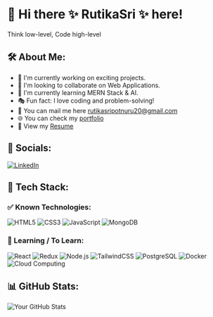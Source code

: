 # 👋 Hi there ✨ RutikaSri ✨ here! 

Think low-level, Code high-level

## 🛠 About Me:
- 🚀 I'm currently working on exciting projects.
- 🤝 I'm looking to collaborate on Web Applications.
- 🌱 I'm currently learning MERN Stack & AI.
- 🎭 Fun fact: I love coding and problem-solving!
- 📧 You can mail me here [rutikasripotnuru20@gmail.com](mailto:rutikasripotnuru20@gmail.com)
- 🌐 You can check my [portfolio](https://your-portfolio-link.com)
- 📄 View my [Resume](https://your-resume-link.com)

## 🔗 Socials:
[![LinkedIn](https://img.shields.io/badge/LinkedIn-0077B5?style=for-the-badge&logo=linkedin&logoColor=white)](https://www.linkedin.com/in/potnuru-rutikasri/)

## 🚀 Tech Stack:
### ✅ Known Technologies:
![HTML5](https://img.shields.io/badge/HTML5-E34F26?style=for-the-badge&logo=html5&logoColor=white)
![CSS3](https://img.shields.io/badge/CSS3-1572B6?style=for-the-badge&logo=css3&logoColor=white)
![JavaScript](https://img.shields.io/badge/JavaScript-F7DF1E?style=for-the-badge&logo=javascript&logoColor=black)
![MongoDB](https://img.shields.io/badge/MongoDB-47A248?style=for-the-badge&logo=mongodb&logoColor=white)

### 📖 Learning / To Learn:
![React](https://img.shields.io/badge/React-61DAFB?style=for-the-badge&logo=react&logoColor=black)
![Redux](https://img.shields.io/badge/Redux-764ABC?style=for-the-badge&logo=redux&logoColor=white)
![Node.js](https://img.shields.io/badge/Node.js-339933?style=for-the-badge&logo=node.js&logoColor=white)
![TailwindCSS](https://img.shields.io/badge/TailwindCSS-06B6D4?style=for-the-badge&logo=tailwindcss&logoColor=white)
![PostgreSQL](https://img.shields.io/badge/PostgreSQL-336791?style=for-the-badge&logo=postgresql&logoColor=white)
![Docker](https://img.shields.io/badge/Docker-2496ED?style=for-the-badge&logo=docker&logoColor=white)
![Cloud Computing](https://img.shields.io/badge/Cloud%20Computing-FF6F00?style=for-the-badge&logo=cloud&logoColor=white)

## 📊 GitHub Stats:
![Your GitHub Stats](https://github-readme-stats.vercel.app/api?username=your-github-username&show_icons=true&theme=radical)
